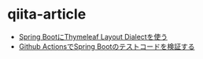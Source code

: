 # qiita-article

- [Spring BootにThymeleaf Layout Dialectを使う](https://qiita.com/yuri_san/items/7f6af703f633270ca0bd)
- [Github ActionsでSpring Bootのテストコードを検証する](https://qiita.com/yuri_san/items/8a69b6f412993fa6c74f)
